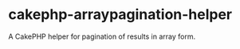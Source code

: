 cakephp-arraypagination-helper
==============================

A CakePHP helper for pagination of results in array form.